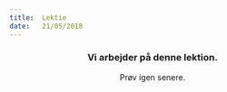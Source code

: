 ```yaml
---
title:  Lektie
date:   21/05/2018
---
```


### <center>Vi arbejder på denne lektion.</center>
<center>Prøv igen senere.</center>